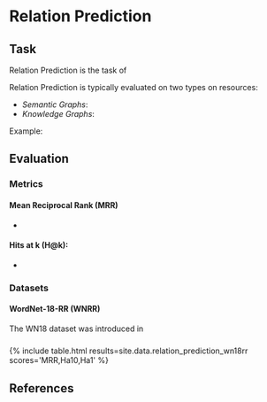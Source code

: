 # Relation Prediction

## Task

Relation Prediction is the task of 

Relation Prediction is typically evaluated on two types on resources: 
* *Semantic Graphs*:
* *Knowledge Graphs*: 

Example:

## Evaluation

### Metrics

#### Mean Reciprocal Rank (MRR)

* 

#### Hits at k (H@k):

* 

### Datasets

#### WordNet-18-RR (WNRR)

The WN18 dataset was introduced in 

##### 
{% include table.html
   results=site.data.relation_prediction_wn18rr
   scores='MRR,Ha10,Ha1' %}

## References

